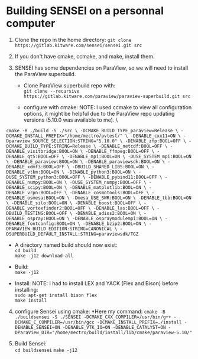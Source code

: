 # Building SENSEI on a personnal computer

1. Clone the repo in the home directory: `git clone https://gitlab.kitware.com/sensei/sensei.git src`

2. If you don't have cmake, ccmake, and make, install them.

3. SENSEI has some dependencies on ParaView, so we will need to install the ParaView superbuild.

   * Clone ParaView superbuild repo with: \
   `git clone --recursive https://gitlab.kitware.com/paraview/paraview-superbuild.git src`

   * configure with cmake: NOTE: I used ccmake to view all configuration options, it might be helpful due to the ParaView repo updating versions (5.10.0 was available to me). \
 
`cmake -B ./build -S ./src \
  -DCMAKE_BUILD_TYPE_paraview=Release \
  -DCMAKE_INSTALL_PREFIX="/home/mectro/pvtest/" \
  -DENABLE_cxx11=ON \
  -Dparaview_SOURCE_SELECTION:STRING="5.10.0" \
  -DENABLE_zfp:BOOL=OFF \
  -DCMAKE_BUILD_TYPE:STRING=Release \
  -DENABLE_netcdf:BOOL=OFF \
  -DENABLE_visitbridge:BOOL=ON \
  -DENABLE_ffmpeg:BOOL=OFF \
  -DENABLE_qt5:BOOL=OFF \
  -DENABLE_mpi:BOOL=ON \
  -DUSE_SYSTEM_mpi:BOOL=ON \
  -DENABLE_paraview:BOOL=ON \
  -DENABLE_paraviewsdk:BOOL=ON \
  -DENABLE_xdmf3:BOOL=OFF \
  -DBUILD_SHARED_LIBS:BOOL=ON \
  -DENABLE_vtkm:BOOL=ON \
  -DENABLE_python3:BOOL=ON \
  -DUSE_SYSTEM_python3:BOOL=OFF \
  -DENABLE_pybind11:BOOL=OFF \
  -DENABLE_numpy:BOOL=ON \
  -DUSE_SYSTEM_numpy:BOOL=OFF \
  -DENABLE_scipy:BOOL=ON \
  -DENABLE_matplotlib:BOOL=ON \
  -DENABLE_vrpn:BOOL=OFF \
  -DENABLE_cosmotools:BOOL=OFF \
  -DENABLE_osmesa:BOOL=ON \
  -Dmesa_USE_SWR:BOOL=ON \
  -DENABLE_tbb:BOOL=ON \
  -DENABLE_silo:BOOL=ON \
  -DENABLE_boost:BOOL=OFF \
  -DENABLE_vortexfinder2:BOOL=OFF \
  -DENABLE_las:BOOL=OFF \
  -DBUILD_TESTING:BOOL=OFF \
  -DENABLE_adios2:BOOL=ON \
  -DENABLE_ospray:BOOL=ON \
  -DENABLE_ospraymodulempi:BOOL=ON \
  -DENABLE_fontconfig:BOOL=ON \
  -DENABLE_bzip2:BOOL=ON \
  -DPARAVIEW_BUILD_EDITION:STRING=CANONICAL \
  -DSUPERBUILD_DEFAULT_INSTALL:STRING=paraviewsdk/TGZ `

   * A directory named build should now exist: \
   `cd build` \
   `make -j12 download-all`

   * Build:\
   `make -j12`

   * Install: NOTE: I had to install LEX and YACK (Flex and Bison) before installing: \
   `sudo apt-get install bison flex` \
   `make install`

4. configure Sensei using cmake: *Here my command:
`cmake -B ./buildsensei -S ./SENSEI -DCMAKE_CXX_COMPILER=/usr/bin/g++ -DCMAKE_C_COMPILER=/usr/bin/gcc -DCMAKE_INSTALL_PREFIX=./install -DENABLE_SENSEI=ON -DENABLE_VTK_IO=ON -DENABLE_CATALYST=ON -DParaView_DIR="/home/mectro/build/install/lib/cmake/paraview-5.10/"`

5. Build Sensei: \
`cd buildsensei`
`make -j12`



